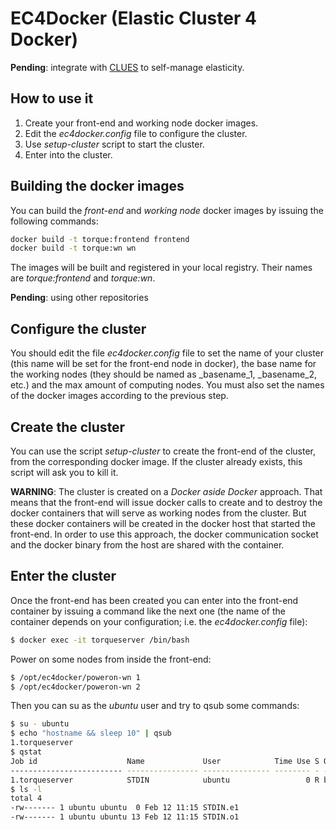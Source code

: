 # EC4Docker (Elastic Cluster 4 Docker)

__Pending__: integrate with [CLUES](https://github.com/grycap/clues) to self-manage elasticity.

## How to use it
1. Create your front-end and working node docker images. 
2. Edit the _ec4docker.config_ file to configure the cluster.
3. Use _setup-cluster_ script to start the cluster.
4. Enter into the cluster.
 
## Building the docker images
You can build the _front-end_ and _working node_ docker images by issuing the following commands:

```bash
docker build -t torque:frontend frontend
docker build -t torque:wn wn
```

The images will be built and registered in your local registry. Their names are _torque:frontend_ and _torque:wn_.

__Pending__: using other repositories

## Configure the cluster
You should edit the file _ec4docker.config_ file to set the name of your cluster (this name will be set for the front-end node in docker), the base name for the working nodes (they should be named as _basename_1, _basename_2, etc.) and the max amount of computing nodes. You must also set the names of the docker images according to the previous step.

## Create the cluster
You can use the script _setup-cluster_ to create the front-end of the cluster, from the corresponding docker image. If the cluster already exists, this script will ask you to kill it.

__WARNING__: The cluster is created on a _Docker aside Docker_ approach. That means that the front-end will issue docker calls to create and to destroy the docker containers that will serve as working nodes from the cluster. But these docker containers will be created in the docker host that started the front-end. In order to use this approach, the docker communication socket and the docker binary from the host are shared with the container.

## Enter the cluster
Once the front-end has been created you can enter into the front-end container by issuing a command like the next one (the name of the container depends on your configuration; i.e. the _ec4docker.config_ file):

```bash
$ docker exec -it torqueserver /bin/bash
```

Power on some nodes from inside the front-end:
```bash
$ /opt/ec4docker/poweron-wn 1
$ /opt/ec4docker/poweron-wn 2
```

Then you can su as the _ubuntu_ user and try to qsub some commands:
```bash
$ su - ubuntu
$ echo "hostname && sleep 10" | qsub
1.torqueserver
$ qstat                             
Job id                    Name             User            Time Use S Queue
------------------------- ---------------- --------------- -------- - -----
1.torqueserver            STDIN            ubuntu                 0 R batch 
$ ls -l
total 4
-rw------- 1 ubuntu ubuntu  0 Feb 12 11:15 STDIN.e1
-rw------- 1 ubuntu ubuntu 13 Feb 12 11:15 STDIN.o1
```
